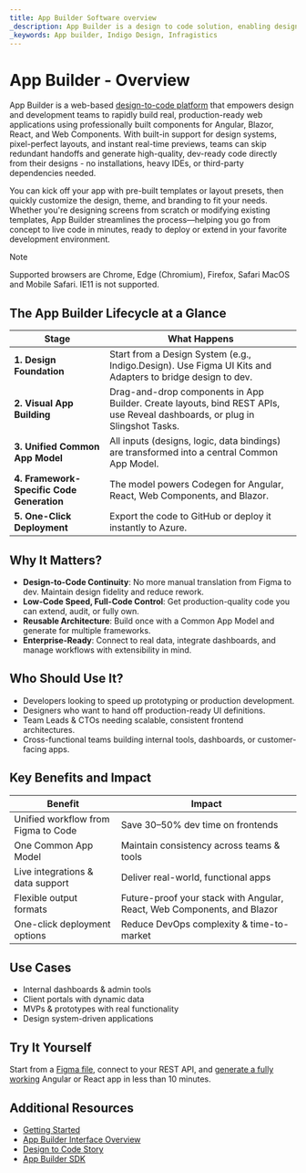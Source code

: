 ```yaml
---
title: App Builder Software overview
_description: App Builder is a design to code solution, enabling design and development teams to quickly and easily design and build real web applications.
_keywords: App builder, Indigo Design, Infragistics
---
```


# App Builder - Overview 


App Builder is a web-based [design-to-code platform]({environment:appbuilderBaseUrl}/platform) that empowers design and development teams to rapidly build real, production-ready web applications using professionally built components for Angular, Blazor, React, and Web Components. With built-in support for design systems, pixel-perfect layouts, and instant real-time previews, teams can skip redundant handoffs and generate high-quality, dev-ready code directly from their designs - no installations, heavy IDEs, or third-party dependencies needed.

You can kick off your app with pre-built templates or layout presets, then quickly customize the design, theme, and branding to fit your needs. Whether you're designing screens from scratch or modifying existing templates, App Builder streamlines the process—helping you go from concept to live code in minutes, ready to deploy or extend in your favorite development environment.

> [!NOTE]
> Supported browsers are Chrome, Edge (Chromium), Firefox, Safari MacOS and Mobile Safari. IE11 is not supported.

## The App Builder Lifecycle at a Glance

| **Stage**                                 | **What Happens**                                                                                                            |
| ----------------------------------------- | --------------------------------------------------------------------------------------------------------------------------- |
| **1. Design Foundation**                  | Start from a Design System (e.g., Indigo.Design). Use Figma UI Kits and Adapters to bridge design to dev.                   |
| **2. Visual App Building**                | Drag-and-drop components in App Builder. Create layouts, bind REST APIs, use Reveal dashboards, or plug in Slingshot Tasks. |
| **3. Unified Common App Model**           | All inputs (designs, logic, data bindings) are transformed into a central Common App Model.                                 |
| **4. Framework-Specific Code Generation** | The model powers Codegen for Angular, React, Web Components, and Blazor.                                                    |
| **5. One-Click Deployment**               | Export the code to GitHub or deploy it instantly to Azure.                                                                  |

## Why It Matters?

- **Design-to-Code Continuity**: No more manual translation from Figma to dev. Maintain design fidelity and reduce rework.
- **Low-Code Speed, Full-Code Control**: Get production-quality code you can extend, audit, or fully own.
- **Reusable Architecture**: Build once with a Common App Model and generate for multiple frameworks.
- **Enterprise-Ready**: Connect to real data, integrate dashboards, and manage workflows with extensibility in mind.

## Who Should Use It?
- Developers looking to speed up prototyping or production development.
- Designers who want to hand off production-ready UI definitions.
- Team Leads & CTOs needing scalable, consistent frontend architectures.
- Cross-functional teams building internal tools, dashboards, or customer-facing apps.
## Key Benefits and Impact

| Benefit                          | Impact                                                               |
| ----------------------------------- | ----------------------------------------------------------------------- |
| Unified workflow from Figma to Code | Save 30–50% dev time on frontends                                       |
| One Common App Model                | Maintain consistency across teams & tools                               |
| Live integrations & data support    | Deliver real-world, functional apps                                     |
| Flexible output formats             | Future-proof your stack with Angular, React, Web Components, and Blazor |
| One-click deployment options        | Reduce DevOps complexity & time-to-market                               |

## Use Cases

- Internal dashboards & admin tools
- Client portals with dynamic data
- MVPs & prototypes with real functionality
- Design system-driven applications

## Try It Yourself
Start from a [Figma file](ui-kits/figma.md), connect to your REST API, and [generate a fully working](https://my.appbuilder.dev/) Angular or React app in less than 10 minutes.

## Additional Resources
<div class="divider--half"></div>

* [Getting Started](getting-started.md)
* [App Builder Interface Overview](interface-overview.md)
* [Design to Code Story](design-to-code-story.md)
* [App Builder SDK](sdk/sdk.md)